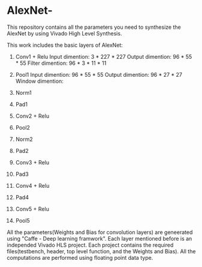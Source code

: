 # AlexNet-
This repository contains all the parameters you need to synthesize the AlexNet by using Vivado High Level Synthesis.

This work includes the basic layers of AlexNet:

1. Conv1 + Relu
  Input dimention: 3 * 227 * 227 
  Output dimention: 96 * 55 * 55
  Filter dimention: 96 * 3 * 11 * 11
  
2. Pool1 
  Input dimention: 96 * 55 * 55 
  Output dimention: 96 * 27 * 27
  Window dimention:  
3. Norm1
4. Pad1
5. Conv2 + Relu
6. Pool2
7. Norm2
8. Pad2
9. Conv3 + Relu
10. Pad3
11. Conv4 + Relu
12. Pad4
13. Conv5 + Relu
14. Pool5

All the parameters(Weights and Bias for convolution layers) are geneerated using "Caffe - Deep learning framwork". Each layer mentioned before is an independed Vivado HLS project. Each project contains the required files(testbench, header, top level function, and the Weights and Bias). All the computations are performed using floating point data type. 

